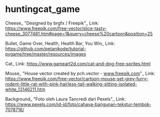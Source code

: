 # huntingcat_game

Cheese_
"Designed by brgfx / Freepik"_
Link: https://www.freepik.com/free-vector/slice-tasty-cheese_3077481.htm#page=1&query=cheese%20cartoon&position=25

Bullet, Game Over, Health, Health Bar, You Win_
Link: https://github.com/petanikode/tutorial-pygame/tree/master/resources/images

Cat_
Link: https://www.gameart2d.com/cat-and-dog-free-sprites.html

Mouse_
"House vector created by pch.vector - www.freepik.com"_
Link: https://www.freepik.com/free-vector/cartoon-mouse-set-grey-furry-rodent-little-rat-with-pink-hairless-tail-walking-sitting-isolated-white_13146211.htm

Background_
"Foto oleh Laura Tancredi dari Pexels"_
Link: https://www.pexels.com/id-id/foto/cahaya-bangunan-tekstur-tembok-7078716/
